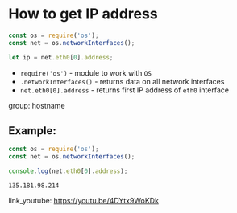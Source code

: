 # How to get IP address

```js
const os = require('os');
const net = os.networkInterfaces();

let ip = net.eth0[0].address;
```

- `require('os')` - module to work with `OS`
- `.networkInterfaces()` - returns data on all network interfaces
- `net.eth0[0].address` - returns first IP address of `eth0` interface

group: hostname

## Example: 
```js
const os = require('os');
const net = os.networkInterfaces();

console.log(net.eth0[0].address);
```
```
135.181.98.214

```

link_youtube: https://youtu.be/4DYtx9WoKDk
